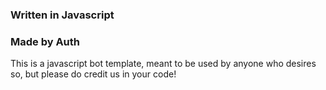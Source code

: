 ### Written in Javascript
### Made by Auth


This is a javascript bot template, meant to be used by anyone who desires so, but please do credit us in your code!
